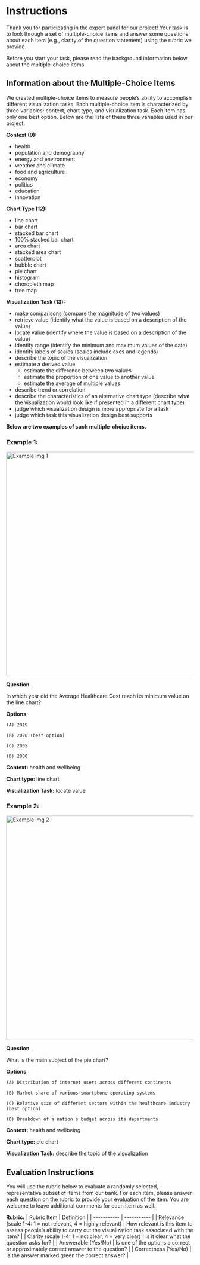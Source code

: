 # Instructions
Thank you for participating in the expert panel for our project! Your task is to look through a set of multiple-choice items and answer some questions about each item (e.g., clarity of the question statement) using the rubric we provide.

Before you start your task, please read the background information below about the multiple-choice items.

## Information about the Multiple-Choice Items
We created multiple-choice items to measure people’s ability to accomplish different visualization tasks. Each multiple-choice item is characterized by three variables: context, chart type, and visualization task. Each item has only one best option. Below are the lists of these three variables used in our project.

**Context (9):**
- health
- population and demography
- energy and environment
- weather and climate
- food and agriculture
- economy
- politics
- education
- innovation

**Chart Type (12):**
- line chart
- bar chart
- stacked bar chart
- 100% stacked bar chart
- area chart
- stacked area chart
- scatterplot
- bubble chart
- pie chart
- histogram
- choropleth map
- tree map

**Visualization Task (13):**
- make comparisons (compare the magnitude of two values)
- retrieve value (identify what the value is based on a description of the value)
- locate value (identify where the value is based on a description of the value)
- identify range (identify the minimum and maximum values of the data)
- identify labels of scales (scales include axes and legends)
- describe the topic of the visualization
- estimate a derived value
    - estimate the difference between two values
    - estimate the proportion of one value to another value
    - estimate the average of multiple values
- describe trend or correlation
- describe the characteristics of an alternative chart type (describe what the visualization would look like if presented in a different chart type)
- judge which visualization design is more appropriate for a task
- judge which task this visualization design best supports

**Below are two examples of such multiple-choice items.**

### Example 1:
<img src="https://i.ibb.co/pd1pSt9/line-chart-healthcare.png" alt="Example img 1" width="600"/>

**Question**

In which year did the Average Healthcare Cost reach its minimum value on the line chart?

**Options**

    (A) 2019

    (B) 2020 (best option)

    (C) 2005

    (D) 2000

**Context:** health and wellbeing

**Chart type:** line chart

**Visualization Task:** locate value

### Example 2:
<img src="https://i.ibb.co/G2zMFX8/pie-chart-healthcare.png" alt="Example img 2" width="600"/>

**Question**

What is the main subject of the pie chart?

**Options**

    (A) Distribution of internet users across different continents

    (B) Market share of various smartphone operating systems

    (C) Relative size of different sectors within the healthcare industry (best option)

    (D) Breakdown of a nation's budget across its departments

**Context:** health and wellbeing

**Chart type:** pie chart

**Visualization Task:** describe the topic of the visualization

## Evaluation Instructions
You will use the rubric below to evaluate a randomly selected, representative subset of items from our bank. For each item, please answer each question on the rubric to provide your evaluation of the item. You are welcome to leave additional comments for each item as well.

**Rubric:**
| Rubric Item      | Definition |
| ----------- | ----------- |
| Relevance (scale 1-4: 1 = not relevant, 4 = highly relevant) | How relevant is this item to assess people’s ability to carry out the visualization task associated with the item? |
| Clarity (scale 1-4: 1 = not clear, 4 = very clear)   | Is it clear what the question asks for? |
| Answerable (Yes/No) | Is one of the options a correct or approximately correct answer to the question? |
| Correctness (Yes/No) | Is the answer marked green the correct answer? |